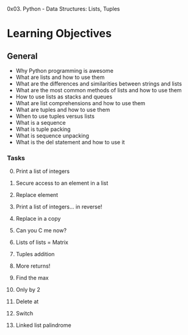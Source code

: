 0x03. Python - Data Structures: Lists, Tuples

# Learning Objectives
## General

- Why Python programming is awesome
- What are lists and how to use them
- What are the differences and similarities between strings and lists
- What are the most common methods of lists and how to use them
- How to use lists as stacks and queues
- What are list comprehensions and how to use them
- What are tuples and how to use them
- When to use tuples versus lists
- What is a sequence
- What is tuple packing
- What is sequence unpacking
- What is the del statement and how to use it

### Tasks
0. Print a list of integers 


1. Secure access to an element in a list 


2. Replace element 


3. Print a list of integers... in reverse! 



4. Replace in a copy 



5. Can you C me now? 



6. Lists of lists = Matrix 



7. Tuples addition 



8. More returns! 



9. Find the max 



10. Only by 2 



11. Delete at 



12. Switch 



13. Linked list palindrome



